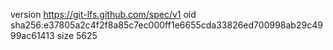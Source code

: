 version https://git-lfs.github.com/spec/v1
oid sha256:e37805a2c4f2f8a85c7ec000ff1e6655cda33826ed700998ab29c4999ac61413
size 5625
